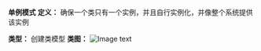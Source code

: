 **单例模式**
**定义：** 确保一个类只有一个实例，并且自行实例化，并像整个系统提供该实例

**类型：** 创建类模型
**类图：**
![Image text](designPattern/java/singleton/img/singleton.gif)